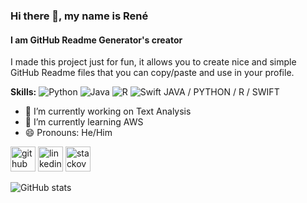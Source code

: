 ### Hi there 👋, my name is René
#### I am GitHub Readme Generator's creator
I made this project just for fun, it allows you to create nice and simple GitHub Readme files that you can copy/paste and use in your profile.

**Skills:** ![Python](https://img.shields.io/badge/Python-important?style=for-the-badge) ![Java](https://img.shields.io/badge/Java-important?style=for-the-badge) ![R](https://img.shields.io/badge/R-important?style=for-the-badge) ![Swift](https://img.shields.io/badge/Swift-important?style=for-the-badge) JAVA / PYTHON / R / SWIFT

- 🔭 I’m currently working on Text Analysis 
- 🌱 I’m currently learning AWS 
- 😄 Pronouns: He/Him 


[<img src='https://cdn.jsdelivr.net/npm/simple-icons@3.0.1/icons/github.svg' alt='github' height='40'>](https://github.com/Rene-Tarot)  [<img src='https://cdn.jsdelivr.net/npm/simple-icons@3.0.1/icons/linkedin.svg' alt='linkedin' height='40'>](https://www.linkedin.com/in/rene-tarot-/)  [<img src='https://cdn.jsdelivr.net/npm/simple-icons@3.0.1/icons/stackoverflow.svg' alt='stackoverflow' height='40'>](https://stackoverflow.com/users/12822615)  

![GitHub stats](https://github-readme-stats.vercel.app/api?username=Rene-Tarot&show_icons=true&theme=radical)  

